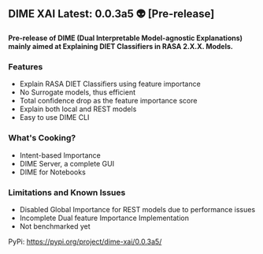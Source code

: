 ## DIME XAI Latest: 0.0.3a5 👽 [Pre-release]
#### Pre-release of DIME (Dual Interpretable Model-agnostic Explanations) mainly aimed at Explaining DIET Classifiers in RASA 2.X.X. Models.

### Features
- Explain RASA DIET Classifiers using feature importance
- No Surrogate models, thus efficient
- Total confidence drop as the feature importance score
- Explain both local and REST models
- Easy to use DIME CLI

### What's Cooking?
- Intent-based Importance
- DIME Server, a complete GUI
- DIME for Notebooks

### Limitations and Known Issues
- Disabled Global Importance for REST models due to performance issues
- Incomplete Dual feature Importance Implementation
- Not benchmarked yet  

PyPi: https://pypi.org/project/dime-xai/0.0.3a5/
